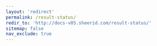 ```yaml
---
layout: 'redirect'
permalink: /result-status/
redir_to: 'http://docs-v05.sheerid.com/result-status/'
sitemap: false
nav_exclude: true
---
```

